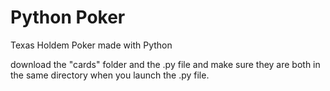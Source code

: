 # Python Poker
Texas Holdem Poker made with Python

download the "cards" folder and the .py file and make sure they are both in the same directory when you launch the .py file.
